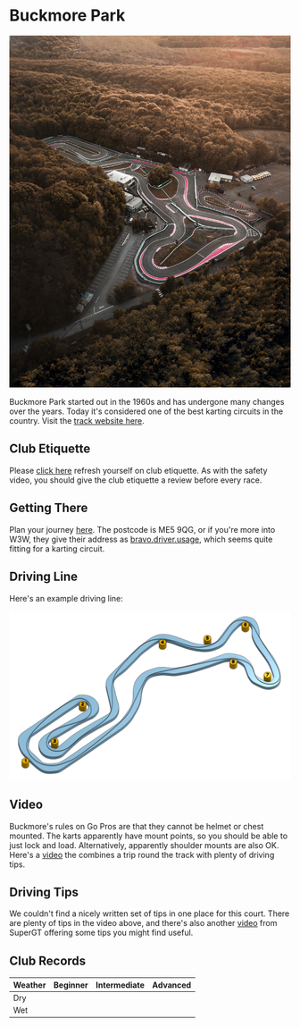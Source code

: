 # Buckmore Park

![Aerial View](images/BuckmorePark-AerialView.jpg)

Buckmore Park started out in the 1960s and has undergone many changes over the years. Today it's considered one of the best karting circuits in the country. Visit the [track website here](https://www.buckmore.co.uk/).

## Club Etiquette

Please [click here](../Club_Eiquette) refresh yourself on club etiquette. As with the safety video, you should give the club etiquette a review before every race.

## Getting There

Plan your journey [here](https://www.google.com/maps/place/Buckmore+Park+Kart+Circuit/@51.3403033,0.4986345,1227m/data=!3m1!1e3!4m6!3m5!1s0x47df333258701513:0x27bc7cc3da5517ab!8m2!3d51.343279!4d0.501862!16zL20vMGJrNnI1?entry=ttu). The postcode is ME5 9QG, or if you're more into W3W, they give their address as [bravo.driver.usage](https://what3words.com/bravo.driver.usage), which seems quite fitting for a karting circuit.

## Driving Line

Here's an example driving line:

![Driving Line](images/BuckmorePark-DrivingLine.png)

## Video

Buckmore's rules on Go Pros are that they cannot be helmet or chest mounted. The karts apparently have mount points, so you should be able to just lock and load. Alternatively, apparently shoulder mounts are also OK. Here's a [video](https://www.youtube.com/watch?v=JcXdOtnbK1k&t=152s) the combines a trip round the track with plenty of driving tips.

## Driving Tips

We couldn't find a nicely written set of tips in one place for this court. There are plenty of tips in the video above, and there's also another [video](https://www.youtube.com/watch?v=nyD9dJcFuyg) from SuperGT offering some tips you might find useful.

## Club Records

| Weather | Beginner | Intermediate | Advanced |
|---      |---       |---           |---       |
| Dry     |  |
| Wet     |          |              |          |
